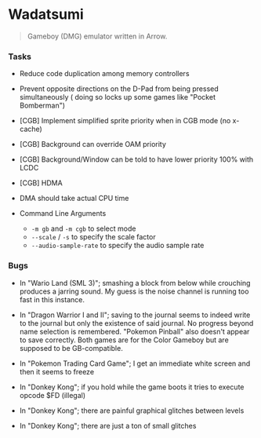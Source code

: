 # Wadatsumi
> Gameboy (DMG) emulator written in Arrow.

### Tasks

 - Reduce code duplication among memory controllers

 - Prevent opposite directions on the D-Pad from being pressed simultaneously (
   doing so locks up some games like "Pocket Bomberman")

 - [CGB] Implement simplified sprite priority when in CGB mode (no x-cache)

 - [CGB] Background can override OAM priority
 - [CGB] Background/Window can be told to have lower priority 100% with LCDC

 - [CGB] HDMA

 - DMA should take actual CPU time

 - Command Line Arguments
    - `-m gb` and `-m cgb` to select mode
    - `--scale` / `-s` to specify the scale factor
    - `--audio-sample-rate` to specify the audio sample rate

### Bugs

 - In "Wario Land (SML 3)"; smashing a block from below while crouching
   produces a jarring sound. My guess is the noise channel is running too fast
   in this instance.

 - In "Dragon Warrior I and II"; saving to the journal seems to indeed write to
   the journal but only the existence of said journal. No progress beyond name
   selection is remembered. "Pokemon Pinball" also doesn't appear to save
   correctly. Both games are for the Color Gameboy but are supposed to be
   GB-compatible.

 - In "Pokemon Trading Card Game"; I get an immediate white screen and then
   it seems to freeze

 - In "Donkey Kong"; if you hold <START> while the game boots it tries to
   execute opcode $FD (illegal)

 - In "Donkey Kong"; there are painful graphical glitches between levels

 - In "Donkey Kong"; there are just a ton of small glitches
